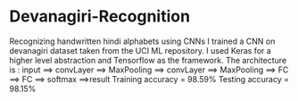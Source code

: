 # Devanagiri-Recognition
Recognizing handwritten hindi alphabets using CNNs
I trained a CNN on devanagiri dataset taken from the UCI ML repository. I used Keras for a higher level abstraction and Tensorflow as the framework.
The architecture is : input ==> convLayer ==> MaxPooling ==> convLayer ==> MaxPooling ==> FC ==> FC ==> softmax ==>result
Training accuracy = 98.59%
Testing accuracy = 98.15%
